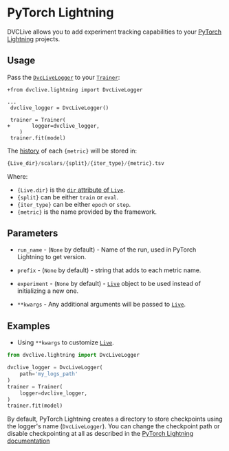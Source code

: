 # PyTorch Lightning

DVCLive allows you to add experiment tracking capabilities to your
[PyTorch Lightning](https://www.pytorchlightning.ai/) projects.

## Usage

Pass the
[`DvcLiveLogger`](https://github.com/iterative/dvclive/blob/master/dvclive/lightning.py)
to your
[`Trainer`](https://pytorch-lightning.readthedocs.io/en/latest/common/trainer.html):

```git
+from dvclive.lightning import DvcLiveLogger

...
 dvclive_logger = DvcLiveLogger()

 trainer = Trainer(
+       logger=dvclive_logger,
    )
 trainer.fit(model)
```

The [history](/doc/dvclive/api-reference/live/log#step-updates) of each
`{metric}` will be stored in:

```py
{Live_dir}/scalars/{split}/{iter_type}/{metric}.tsv
```

Where:

- `{Live.dir}` is the
  [`dir` attribute of `Live`](/doc/dvclive/api-reference/live#attributes).
- `{split}` can be either `train` or `eval`.
- `{iter_type}` can be either `epoch` or `step`.
- `{metric}` is the name provided by the framework.

## Parameters

- `run_name` - (`None` by default) - Name of the run, used in PyTorch Lightning
  to get version.

- `prefix` - (`None` by default) - string that adds to each metric name.

- `experiment` - (`None` by default) -
  [`Live`](/docs/dvclive/api-reference/live) object to be used instead of
  initializing a new one.

- `**kwargs` - Any additional arguments will be passed to
  [`Live`](/docs/dvclive/api-reference/live).

## Examples

- Using `**kwargs` to customize [`Live`](/docs/dvclive/api-reference/live).

```python
from dvclive.lightning import DvcLiveLogger

dvclive_logger = DvcLiveLogger(
    path='my_logs_path'
)
trainer = Trainer(
    logger=dvclive_logger,
)
trainer.fit(model)
```

<admon type="info">

By default, PyTorch Lightning creates a directory to store checkpoints using the
logger's name (`DvcLiveLogger`). You can change the checkpoint path or disable
checkpointing at all as described in the
[PyTorch Lightning documentation](https://pytorch-lightning.readthedocs.io/en/latest/common/checkpointing.html)

</admon>
